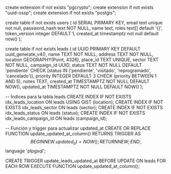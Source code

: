 create extension if not exists "pgcrypto";
create extension if not exists "uuid-ossp";
create extension if not exists "postgis";

create table if not exists users (
    id SERIAL PRIMARY KEY,
    email text unique not null,
    password_hash text NOT NULL,
    name text,
    roles text[] default '{}',
    token_version integer DEFAULT 1,
    created_at timestamptz not null default now()
);

create table if not exists leads (
    id UUID PRIMARY KEY DEFAULT uuid_generate_v4(),
    name TEXT NOT NULL,
    address TEXT NOT NULL,
    location GEOGRAPHY(Point, 4326),
    place_id TEXT UNIQUE,
    sector TEXT NOT NULL,
    campaign_id UUID,
    status TEXT NOT NULL DEFAULT 'pendiente' 
        CHECK (status IN ('pendiente', 'visitado', 'reprogramado', 'cancelado')),
    priority INTEGER DEFAULT 3 
        CHECK (priority BETWEEN 1 AND 5),
    notes TEXT,
    created_at TIMESTAMPTZ NOT NULL DEFAULT NOW(),
    updated_at TIMESTAMPTZ NOT NULL DEFAULT NOW()
);

-- Índices para la tabla leads
CREATE INDEX IF NOT EXISTS idx_leads_location ON leads USING GIST (location);
CREATE INDEX IF NOT EXISTS idx_leads_sector ON leads (sector);
CREATE INDEX IF NOT EXISTS idx_leads_status ON leads (status);
CREATE INDEX IF NOT EXISTS idx_leads_campaign_id ON leads (campaign_id);

-- Función y trigger para actualizar updated_at
CREATE OR REPLACE FUNCTION update_updated_at_column()
RETURNS TRIGGER AS $$
BEGIN
    NEW.updated_at = NOW();
    RETURN NEW;
END;
$$ language 'plpgsql';

CREATE TRIGGER update_leads_updated_at
    BEFORE UPDATE ON leads
    FOR EACH ROW
    EXECUTE FUNCTION update_updated_at_column();
